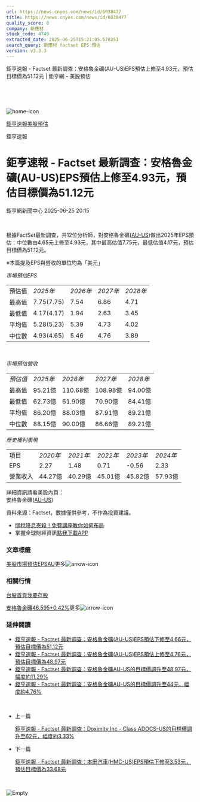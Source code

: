 ```yaml
---
url: https://news.cnyes.com/news/id/6038477
title: https://news.cnyes.com/news/id/6038477
quality_score: 8
company: 新應材
stock_code: 4749
extracted_date: 2025-06-25T15:21:05.578251
search_query: 新應材 factset EPS 預估
version: v3.3.3
---
```


鉅亨速報 - Factset 最新調查：安格魯金礦(AU-US)EPS預估上修至4.93元，預估目標價為51.12元 | 鉅亨網 - 美股預估

‌

‌

![home-icon](/assets/icons/breadCrumb/symbol-icon-home.svg)

[鉅亨速報](/news/cat/anue_live)[美股預估](/news/cat/us_forecast)

鉅亨速報

# 鉅亨速報 - Factset 最新調查：安格魯金礦(AU-US)EPS預估上修至4.93元，預估目標價為51.12元

鉅亨網新聞中心 2025-06-25 20:15

‌

根據FactSet最新調查，共12位分析師，對安格魯金礦([AU-US](https://invest.cnyes.com/usstock/detail/AU))做出2025年EPS預估：中位數由4.65元上修至4.93元，其中最高估值7.75元，最低估值4.17元，預估目標價為51.12元。

※本篇提及EPS與營收的單位均為「美元」

*市場預估EPS*

|  |  |  |  |  |
| --- | --- | --- | --- | --- |
| 預估值 | *2025年* | *2026年* | *2027年* | *2028年* |
| 最高值 | 7.75(7.75) | 7.54 | 6.86 | 4.71 |
| 最低值 | 4.17(4.17) | 1.94 | 2.63 | 3.45 |
| 平均值 | 5.28(5.23) | 5.39 | 4.73 | 4.02 |
| 中位數 | 4.93(4.65) | 5.46 | 4.76 | 3.89 |

‌

*市場預估營收*

|  |  |  |  |  |
| --- | --- | --- | --- | --- |
| *預估值* | *2025年* | *2026年* | *2027年* | *2028年* |
| 最高值 | 95.21億 | 110.68億 | 108.98億 | 94.00億 |
| 最低值 | 62.73億 | 61.90億 | 70.90億 | 84.41億 |
| 平均值 | 86.20億 | 88.03億 | 87.91億 | 89.21億 |
| 中位數 | 88.15億 | 90.00億 | 86.66億 | 89.21億 |

*歷史獲利表現*

|  |  |  |  |  |  |
| --- | --- | --- | --- | --- | --- |
| 項目 | *2020年* | *2021年* | *2022年* | *2023年* | *2024年* |
| EPS | 2.27 | 1.48 | 0.71 | -0.56 | 2.33 |
| 營業收入 | 44.27億 | 40.29億 | 45.01億 | 45.82億 | 57.93億 |

詳細資訊請看美股內頁：  
安格魯金礦([AU-US](https://invest.cnyes.com/usstock/detail/AU))

資料來源：Factset，數據僅供參考，不作為投資建議。

* [關稅降息夾殺！免費講座教你如何布局](https://events.cnyes.com/rsc2025H2-35584?utm_source=anue&utm_medium=usstocks_end)
* 掌握全球財經資訊[點我下載APP](http://www.cnyes.com/app/?utm_source=mweb&utm_medium=HamMenuBanner&utm_campaign=fixed&utm_content=entr)

### 文章標籤

[美股](https://news.cnyes.com/tag/美股 "美股")[市場預估](https://news.cnyes.com/tag/市場預估 "市場預估")[EPS](https://news.cnyes.com/tag/EPS "EPS")[AU](https://news.cnyes.com/tag/AU "AU")更多![arrow-icon](/assets/icons/arrows/arrow-down.svg)

### 相關行情

[台股首頁](https://www.cnyes.com/twstock)[我要存股](https://supr.link/8OHaU)

[安格魯金礦46.595+0.42%](https://invest.cnyes.com/usstock/detail/AU)更多![arrow-icon](/assets/icons/arrows/arrow-down.svg)

### 延伸閱讀

* [鉅亨速報 - Factset 最新調查：安格魯金礦(AU-US)EPS預估下修至4.66元，預估目標價為51.12元](/news/id/6020701)
* [鉅亨速報 - Factset 最新調查：安格魯金礦(AU-US)EPS預估上修至4.76元，預估目標價為48.97元](/news/id/6000862)
* [鉅亨速報 - Factset 最新調查：安格魯金礦AU-US的目標價調升至48.97元，幅度約11.29%](/news/id/5996304)
* [鉅亨速報 - Factset 最新調查：安格魯金礦AU-US的目標價調升至44元，幅度約4.76%](/news/id/5963767)

‌

* 上一篇

  [鉅亨速報 - Factset 最新調查：Doximity Inc - Class ADOCS-US的目標價調升至62元，幅度約3.33%](/news/id/6038570)
* 下一篇

  [鉅亨速報 - Factset 最新調查：本田汽車(HMC-US)EPS預估下修至3.53元，預估目標價為33.68元](/news/id/6036876)

‌

![Empty](/assets/icons/skeleton/empty-image.svg)

‌